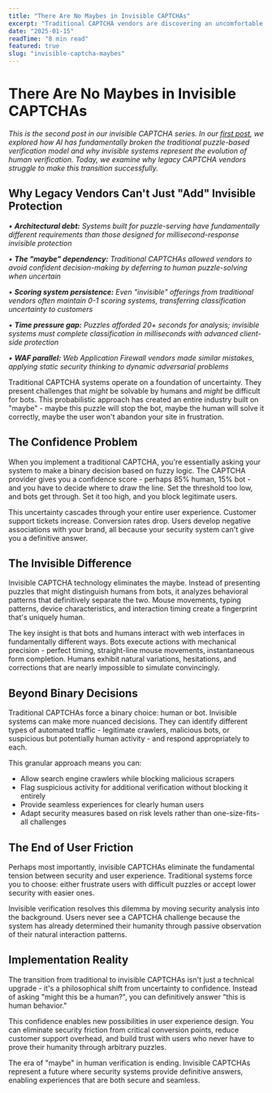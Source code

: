 ```yaml
---
title: "There Are No Maybes in Invisible CAPTCHAs"
excerpt: "Traditional CAPTCHA vendors are discovering an uncomfortable truth: you can't retrofit confidence into systems built for uncertainty."
date: "2025-01-15"
readTime: "8 min read"
featured: true
slug: "invisible-captcha-maybes"
---
```


# There Are No Maybes in Invisible CAPTCHAs


*This is the second post in our invisible CAPTCHA series. In our [first post](http://link-to-first-blog), we explored how AI has fundamentally broken the traditional puzzle-based verification model and why invisible systems represent the evolution of human verification. Today, we examine why legacy CAPTCHA vendors struggle to make this transition successfully.*



## Why Legacy Vendors Can't Just "Add" Invisible Protection

*• **Architectural debt:** Systems built for puzzle-serving have fundamentally different requirements than those designed for millisecond-response invisible protection*

*• **The "maybe" dependency:** Traditional CAPTCHAs allowed vendors to avoid confident decision-making by deferring to human puzzle-solving when uncertain*

*• **Scoring system persistence:** Even "invisible" offerings from traditional vendors often maintain 0-1 scoring systems, transferring classification uncertainty to customers*

*• **Time pressure gap:** Puzzles afforded 20+ seconds for analysis; invisible systems must complete classification in milliseconds with advanced client-side protection*

*• **WAF parallel:** Web Application Firewall vendors made similar mistakes, applying static security thinking to dynamic adversarial problems*

Traditional CAPTCHA systems operate on a foundation of uncertainty. They present challenges that *might* be solvable by humans and *might* be difficult for bots. This probabilistic approach has created an entire industry built on "maybe" - maybe this puzzle will stop the bot, maybe the human will solve it correctly, maybe the user won't abandon your site in frustration.

## The Confidence Problem

When you implement a traditional CAPTCHA, you're essentially asking your system to make a binary decision based on fuzzy logic. The CAPTCHA provider gives you a confidence score - perhaps 85% human, 15% bot - and you have to decide where to draw the line. Set the threshold too low, and bots get through. Set it too high, and you block legitimate users.

This uncertainty cascades through your entire user experience. Customer support tickets increase. Conversion rates drop. Users develop negative associations with your brand, all because your security system can't give you a definitive answer.

## The Invisible Difference

Invisible CAPTCHA technology eliminates the maybe. Instead of presenting puzzles that might distinguish humans from bots, it analyzes behavioral patterns that definitively separate the two. Mouse movements, typing patterns, device characteristics, and interaction timing create a fingerprint that's uniquely human.

The key insight is that bots and humans interact with web interfaces in fundamentally different ways. Bots execute actions with mechanical precision - perfect timing, straight-line mouse movements, instantaneous form completion. Humans exhibit natural variations, hesitations, and corrections that are nearly impossible to simulate convincingly.

## Beyond Binary Decisions

Traditional CAPTCHAs force a binary choice: human or bot. Invisible systems can make more nuanced decisions. They can identify different types of automated traffic - legitimate crawlers, malicious bots, or suspicious but potentially human activity - and respond appropriately to each.

This granular approach means you can:
- Allow search engine crawlers while blocking malicious scrapers
- Flag suspicious activity for additional verification without blocking it entirely  
- Provide seamless experiences for clearly human users
- Adapt security measures based on risk levels rather than one-size-fits-all challenges

## The End of User Friction

Perhaps most importantly, invisible CAPTCHAs eliminate the fundamental tension between security and user experience. Traditional systems force you to choose: either frustrate users with difficult puzzles or accept lower security with easier ones.

Invisible verification resolves this dilemma by moving security analysis into the background. Users never see a CAPTCHA challenge because the system has already determined their humanity through passive observation of their natural interaction patterns.

## Implementation Reality

The transition from traditional to invisible CAPTCHAs isn't just a technical upgrade - it's a philosophical shift from uncertainty to confidence. Instead of asking "might this be a human?", you can definitively answer "this is human behavior."

This confidence enables new possibilities in user experience design. You can eliminate security friction from critical conversion points, reduce customer support overhead, and build trust with users who never have to prove their humanity through arbitrary puzzles.

The era of "maybe" in human verification is ending. Invisible CAPTCHAs represent a future where security systems provide definitive answers, enabling experiences that are both secure and seamless.
